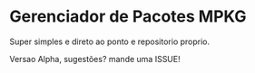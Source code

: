 # Gerenciador de Pacotes MPKG

Super simples e direto ao ponto e repositorio proprio.

Versao Alpha, sugestões? mande uma ISSUE!
